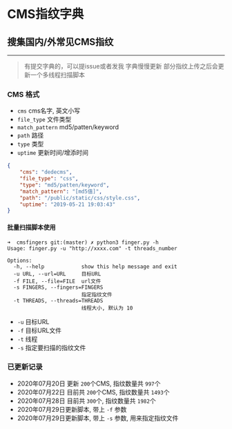 # CMS指纹字典
## 搜集国内/外常见CMS指纹
____
> 有提交字典的，可以提issue或者发我
> 字典慢慢更新
> 部分指纹上传之后会更新一个多线程扫描脚本

### CMS 格式
+ `cms` cms名字, 英文小写
+ `file_type` 文件类型
+ `match_pattern` md5/patten/keyword
+ `path` 路径
+ `type` 类型
+ `uptime` 更新时间/增添时间
```json
{
    "cms": "dedecms",
    "file_type": "css",
    "type": "md5/patten/keyword",
    "match_pattern": "[md5值]",
    "path": "/public/static/css/style.css",
    "uptime": "2019-05-21 19:03:43"
}
```

#### 批量扫描脚本使用
```shell
➜  cmsfingers git:(master) ✗ python3 finger.py -h
Usage: finger.py -u "http://xxxx.com" -t threads_number

Options:
  -h, --help            show this help message and exit
  -u URL, --url=URL     目标URL
  -f FILE, --file=FILE  url文件
  -s FINGERS, --fingers=FINGERS
                        指定指纹文件
  -t THREADS, --threads=THREADS
                        线程大小, 默认为 10
```
+ `-u` 目标URL
+ `-f` 目标URL文件
+ `-t` 线程
+ `-s` 指定要扫描的指纹文件


### 已更新记录
+ 2020年07月20日 更新 `200`个CMS, 指纹数量共 `997`个
+ 2020年07月22日 目前共 `200`个CMS, 指纹数量共 `1493`个
+ 2020年07月28日 目前共 `300`个, 指纹数量共 `1982`个
+ 2020年07月29日更新脚本, 带上 `-f` 参数
+ 2020年07月29日更新脚本, 带上 `-s` 参数, 用来指定指纹文件